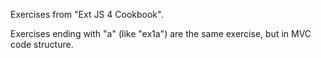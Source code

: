 Exercises from "Ext JS 4 Cookbook".

Exercises ending with "a" (like "ex1a") are the same exercise, but in MVC code
structure.
